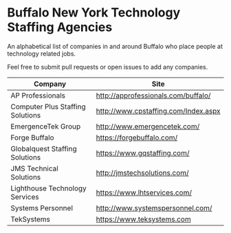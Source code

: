 # Buffalo New York Technology Staffing Agencies

An alphabetical list of companies in and around Buffalo who place people at technology related jobs.

Feel free to submit pull requests or open issues to add any companies.

| Company | Site |
| ------- | ------- |
| AP Professionals | http://approfessionals.com/buffalo/ |
| Computer Plus Staffing Solutions | http://www.cpstaffing.com/Index.aspx |
| EmergenceTek Group | http://www.emergencetek.com/ |
| Forge Buffalo | https://forgebuffalo.com/ |
| Globalquest Staffing Solutions | https://www.gqstaffing.com/ |
| JMS Technical Solutions | http://jmstechsolutions.com/ |
| Lighthouse Technology Services | https://www.lhtservices.com/ |
| Systems Personnel | http://www.systemspersonnel.com/ |
| TekSystems | https://www.teksystems.com |
